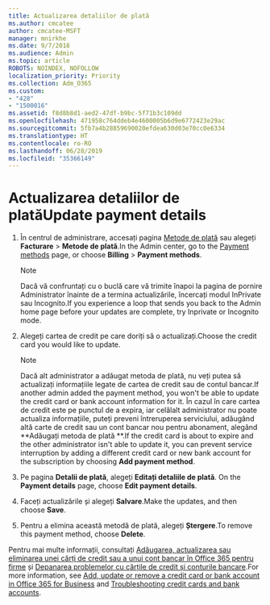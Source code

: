 ```yaml
---
title: Actualizarea detaliilor de plată
ms.author: cmcatee
author: cmcatee-MSFT
manager: mnirkhe
ms.date: 9/7/2018
ms.audience: Admin
ms.topic: article
ROBOTS: NOINDEX, NOFOLLOW
localization_priority: Priority
ms.collection: Adm_O365
ms.custom:
- "428"
- "1500016"
ms.assetid: f8d8b8d1-aed2-47df-b9bc-5f71b3c109dd
ms.openlocfilehash: 471958c764ddeb4e4600005b6d9e6772423e29ac
ms.sourcegitcommit: 5fb7a4b28859690020efdea630d03e70cc0e6334
ms.translationtype: HT
ms.contentlocale: ro-RO
ms.lasthandoff: 06/28/2019
ms.locfileid: "35366149"
---
```

# <a name="update-payment-details"></a><span data-ttu-id="334ca-102">Actualizarea detaliilor de plată</span><span class="sxs-lookup"><span data-stu-id="334ca-102">Update payment details</span></span>

1. <span data-ttu-id="334ca-103">În centrul de administrare, accesați pagina [Metode de plată](https://go.microsoft.com/fwlink/p/?linkid=2018806) sau alegeți **Facturare** \> **Metode de plată**.</span><span class="sxs-lookup"><span data-stu-id="334ca-103">In the Admin center, go to the [Payment methods](https://go.microsoft.com/fwlink/p/?linkid=2018806) page, or choose **Billing** \> **Payment methods**.</span></span>

    > [!NOTE]
    > <span data-ttu-id="334ca-104">Dacă vă confruntați cu o buclă care vă trimite înapoi la pagina de pornire Administrator înainte de a termina actualizările, încercați modul InPrivate sau Incognito.</span><span class="sxs-lookup"><span data-stu-id="334ca-104">If you experience a loop that sends you back to the Admin home page before your updates are complete, try Inprivate or Incognito mode.</span></span>
  
2. <span data-ttu-id="334ca-105">Alegeți cartea de credit pe care doriți să o actualizați.</span><span class="sxs-lookup"><span data-stu-id="334ca-105">Choose the credit card you would like to update.</span></span>

    > [!NOTE]
    > <span data-ttu-id="334ca-106">Dacă alt administrator a adăugat metoda de plată, nu veți putea să actualizați informațiile legate de cartea de credit sau de contul bancar.</span><span class="sxs-lookup"><span data-stu-id="334ca-106">If another admin added the payment method, you won't be able to update the credit card or bank account information for it.</span></span> <span data-ttu-id="334ca-107">În cazul în care cartea de credit este pe punctul de a expira, iar celălalt administrator nu poate actualiza informațiile, puteți preveni întreruperea serviciului, adăugând altă carte de credit sau un cont bancar nou pentru abonament, alegând \*\*Adăugați metoda de plată \*\*.</span><span class="sxs-lookup"><span data-stu-id="334ca-107">If the credit card is about to expire and the other administrator isn't able to update it, you can prevent service interruption by adding a different credit card or new bank account for the subscription by choosing **Add payment method**.</span></span>
  
3. <span data-ttu-id="334ca-108">Pe pagina **Detalii de plată**, alegeți **Editați detaliile de plată**. </span><span class="sxs-lookup"><span data-stu-id="334ca-108">On the **Payment details** page, choose **Edit payment details**.</span></span>

4. <span data-ttu-id="334ca-109">Faceți actualizările și alegeți **Salvare**.</span><span class="sxs-lookup"><span data-stu-id="334ca-109">Make the updates, and then choose **Save**.</span></span>

5. <span data-ttu-id="334ca-110">Pentru a elimina această metodă de plată, alegeți **Ștergere**.</span><span class="sxs-lookup"><span data-stu-id="334ca-110">To remove this payment method, choose **Delete**.</span></span>

<span data-ttu-id="334ca-111">Pentru mai multe informații, consultați [Adăugarea, actualizarea sau eliminarea unei cărți de credit sau a unui cont bancar în Office 365 pentru firme](https://support.office.com/article/30ba9c83-50d8-4020-90ed-830a5b8c8724) și [Depanarea problemelor cu cărțile de credit și conturile bancare](https://support.office.com/article/30ba9c83-50d8-4020-90ed-830a5b8c8724).</span><span class="sxs-lookup"><span data-stu-id="334ca-111">For more information, see [Add, update or remove a credit card or bank account in Office 365 for Business](https://support.office.com/article/30ba9c83-50d8-4020-90ed-830a5b8c8724) and [Troubleshooting credit cards and bank accounts](https://support.office.com/article/30ba9c83-50d8-4020-90ed-830a5b8c8724).</span></span>
